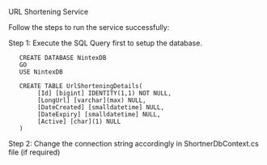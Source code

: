 URL Shortening Service

Follow the steps to run the service successfully:

Step 1: Execute the SQL Query first to setup the database.
       
       CREATE DATABASE NintexDB
       GO
       USE NintexDB

       CREATE TABLE UrlShorteningDetails(
	        [Id] [bigint] IDENTITY(1,1) NOT NULL,
	        [LongUrl] [varchar](max) NULL,
	        [DateCreated] [smalldatetime] NULL,
	        [DateExpiry] [smalldatetime] NULL,
	        [Active] [char](1) NULL
       )
       
Step 2: Change the connection string accordingly in ShortnerDbContext.cs file (if required)
